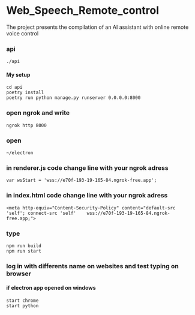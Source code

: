 # Web_Speech_Remote_control

The project presents the compilation of an AI assistant with online remote voice control

### api

```
./api
```

#### My setup

```
cd api
poetry install
poetry run python manage.py runserver 0.0.0.0:8000
```

### open ngrok and write

```
ngrok http 8000
```

### open

```
~/electron
```

### in renderer.js code change line with your ngrok adress 

```
var wsStart = 'wss://e70f-193-19-165-84.ngrok-free.app';
```

### in index.html code change line with your ngrok adress 

```
<meta http-equiv="Content-Security-Policy" content="default-src 'self'; connect-src 'self'    wss://e70f-193-19-165-84.ngrok-free.app;">
```


### type

```
npm run build
npm run start
```

### log in with differents name on websites and test typing on browser

#### if electron app opened on windows

```
start chrome
start python
```

